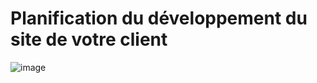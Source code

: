 # Planification du développement du site de votre client

![image](https://github.com/Arno37/Menu_Maker/assets/140819974/239e4760-4791-41e4-9f6a-8a2f1c8c3b32)

<span style="font-family: Arial, sans-serif;"></span>
